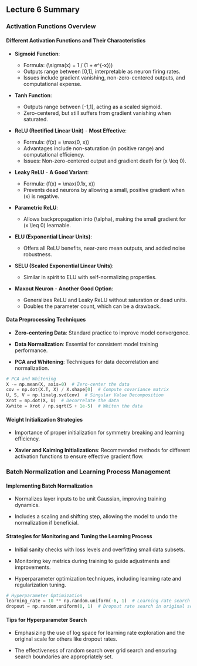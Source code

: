 ## Lecture 6 Summary

### Activation Functions Overview

#### Different Activation Functions and Their Characteristics

- **Sigmoid Function**:
  - Formula: \(\sigma(x) = 1 / (1 + e^{-x})\)
  - Outputs range between [0,1], interpretable as neuron firing rates.
  - Issues include gradient vanishing, non-zero-centered outputs, and computational expense.

- **Tanh Function**:
  - Outputs range between [-1,1], acting as a scaled sigmoid.
  - Zero-centered, but still suffers from gradient vanishing when saturated.

- **ReLU (Rectified Linear Unit)** - **Most Effective**:
  - Formula: \(f(x) = \max(0, x)\)
  - Advantages include non-saturation (in positive range) and computational efficiency.
  - Issues: Non-zero-centered output and gradient death for \(x \leq 0\).

- **Leaky ReLU** - **A Good Variant**:
  - Formula: \(f(x) = \max(0.1x, x)\)
  - Prevents dead neurons by allowing a small, positive gradient when \(x\) is negative.

- **Parametric ReLU**:
  - Allows backpropagation into \(\alpha\), making the small gradient for \(x \leq 0\) learnable.

- **ELU (Exponential Linear Units)**:
  - Offers all ReLU benefits, near-zero mean outputs, and added noise robustness.

- **SELU (Scaled Exponential Linear Units)**:
  - Similar in spirit to ELU with self-normalizing properties.

- **Maxout Neuron** - **Another Good Option**:
  - Generalizes ReLU and Leaky ReLU without saturation or dead units.
  - Doubles the parameter count, which can be a drawback.

#### Data Preprocessing Techniques

- **Zero-centering Data**: Standard practice to improve model convergence.

- **Data Normalization**: Essential for consistent model training performance.

- **PCA and Whitening**: Techniques for data decorrelation and normalization.

``` python
# PCA and Whitening
X -= np.mean(X, axis=0)  # Zero-center the data
cov = np.dot(X.T, X) / X.shape[0]  # Compute covariance matrix
U, S, V = np.linalg.svd(cov)  # Singular Value Decomposition
Xrot = np.dot(X, U)  # Decorrelate the data
Xwhite = Xrot / np.sqrt(S + 1e-5)  # Whiten the data
```

#### Weight Initialization Strategies

- Importance of proper initialization for symmetry breaking and learning efficiency.

- **Xavier and Kaiming Initializations**: Recommended methods for different activation functions to ensure effective gradient flow.

###  Batch Normalization and Learning Process Management

#### Implementing Batch Normalization

- Normalizes layer inputs to be unit Gaussian, improving training dynamics.

- Includes a scaling and shifting step, allowing the model to undo the normalization if beneficial.

#### Strategies for Monitoring and Tuning the Learning Process

- Initial sanity checks with loss levels and overfitting small data subsets.

- Monitoring key metrics during training to guide adjustments and improvements.

- Hyperparameter optimization techniques, including learning rate and regularization tuning.

``` python
# Hyperparameter Optimization
learning_rate = 10 ** np.random.uniform(-6, 1)  # Learning rate search in log space
dropout = np.random.uniform(0, 1)  # Dropout rate search in original scale
```

#### Tips for Hyperparameter Search

- Emphasizing the use of log space for learning rate exploration and the original scale for others like dropout rates.

- The effectiveness of random search over grid search and ensuring search boundaries are appropriately set.
